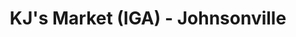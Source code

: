 ---
title: "KJ's Market (IGA) - Johnsonville"
url: /johnsonville/kjs-market-iga-johnsonville/
shop: supermarket
---